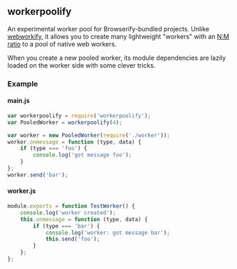 ## workerpoolify

An experimental worker pool for Browserify-bundled projects.
Unlike [webworkify](https://github.com/substack/webworkify),
it allows you to create many lightweight "workers"
with an <a href="https://en.wikipedia.org/wiki/Thread_(computing)#M:N_.28hybrid_threading.29">N:M ratio</a>
to a pool of native web workers.

When you create a new pooled worker,
its module dependencies are lazily loaded on the worker side with some clever tricks.

### Example

#### main.js

```js
var workerpoolify = require('workerpoolify');
var PooledWorker = workerpoolify(4);

var worker = new PooledWorker(require('./worker'));
worker.onmessage = function (type, data) {
    if (type === 'foo') {
        console.log('got message foo');
    }
};
worker.send('bar');
```

#### worker.js

```js
module.exports = function TestWorker() {
    console.log('worker created');
    this.onmessage = function (type, data) {
        if (type === 'bar') {
            console.log('worker: got message bar');
            this.send('foo');
        }
    };
};

